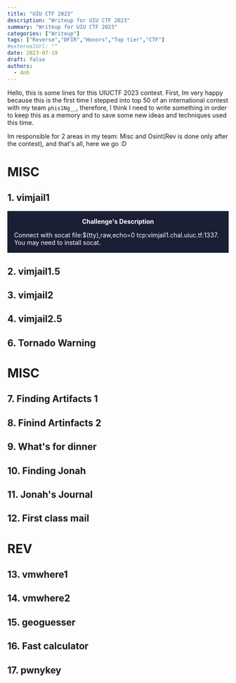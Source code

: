 ```yaml
---
title: "UIU CTF 2023"
description: "Writeup for UIU CTF 2023"
summary: "Writeup for UIU CTF 2023"
categories: ["Writeup"]
tags: ["Reverse","DFIR","Honors","Top tier","CTF"]
#externalUrl: ""
date: 2023-07-19
draft: false
authors:
  - 4nh
---
```


Hello, this is some lines for this UIUCTF 2023 contest. First, Im very happy because this is the first time I stepped into top 50 of an international contest with my team `phis1Ng__`, therefore, I think I need to write something in order to keep this as a memory and to save some new ideas and techniques used this time.

Im responsible for 2 areas in my team: Misc and Osint(Rev is done only after the contest), and that's all, here we go :D


# MISC
## 1. vimjail1

<div class="warning" style="padding:0.1em; background-color:#1A1F35;">
    <span>
        <p style="margin-top:1em; text-align:center;">
            <b><span style="color:#FFFFFF !important;">Challenge's Description</span></b>
        </p>
        <p style="margin-left:1em; color:#FFFFFF;">
            Connect with socat file:$(tty),raw,echo=0 tcp:vimjail1.chal.uiuc.tf:1337. You may need to install socat.
        </p>
        <p style="margin-bottom:1em; margin-right:1em; text-align:right; font-family:Georgia; color:#FFFFFF;">
        </p>
    </span>
</div>


## 2. vimjail1.5

## 3. vimjail2

## 4. vimjail2.5

## 6. Tornado Warning

# MISC

## 7. Finding Artifacts 1

## 8. Finind Artinfacts 2

## 9. What's for dinner

## 10. Finding Jonah

## 11. Jonah's Journal

## 12. First class mail

# REV
## 13. vmwhere1

## 14. vmwhere2

## 15. geoguesser

## 16. Fast calculator

## 17. pwnykey

